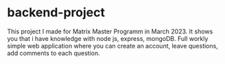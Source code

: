 # backend-project
This project I made for Matrix Master Programm in March 2023. It shows you that i have knowledge with node js, express, mongoDB. 
Full workly simple web application where you can create an account, leave questions, add comments to each question.
